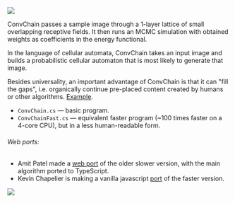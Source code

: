 ![](http://i.imgur.com/bVM4POR.png)

ConvChain passes a sample image through a 1-layer lattice of small overlapping receptive fields. It then runs an MCMC simulation with obtained weights as coefficients in the energy functional.

In the language of cellular automata, ConvChain takes an input image and builds a probabilistic cellular automaton that is most likely to generate that image.

Besides universality, an important advantage of ConvChain is that it can "fill the gaps", i.e. organically continue pre-placed content created by humans or other algorithms. [Example](http://i.imgur.com/byyKHre.gif).

* `ConvChain.cs` — basic program.
* `ConvChainFast.cs` — equivalent faster program (~100 times faster on a 4-core CPU), but in a less human-readable form.

###### Web ports:

* Amit Patel made a [web port](http://www.redblobgames.com/x/1613-convchain/) of the older slower version, with the main algorithm ported to TypeScript.
* Kevin Chapelier is making a vanilla javascript [port](http://www.kchapelier.com/convchain-demo/) of the faster version.

![](http://i.imgur.com/ErTwOqr.png)
